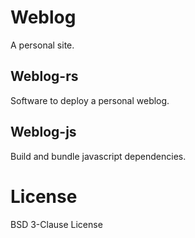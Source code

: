 # Weblog

A personal site.

## Weblog-rs

Software to deploy a personal weblog.

## Weblog-js

Build and bundle javascript dependencies.

# License

BSD 3-Clause License
